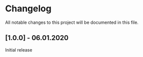 # Changelog
All notable changes to this project will be documented in this file.

## [1.0.0] - 06.01.2020

Initial release
